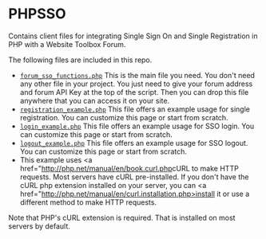 PHPSSO
======

Contains client files for integrating Single Sign On and Single Registration in PHP with a Website Toolbox Forum.

The following files are included in this repo.

* [`forum_sso_functions.php`](https://github.com/webtoolbox/PHPSSO/blob/master/forum_sso_functions.php)
  This is the main file you need. You don't need any other file in your project. You just need to give your forum address and forum API Key at the top of the script. Then you can drop this file anywhere that you can access it on your site. 
* [`registration_example.php`](https://github.com/webtoolbox/PHPSSO/blob/master/registration_example.php)
  This file offers an example usage for single registration. You can customize this page or start from scratch.
* [`login_example.php`](https://github.com/webtoolbox/PHPSSO/blob/master/login_example.php)
  This file offers an example usage for SSO login. You can customize this page or start from scratch.
* [`logout_example.php`](https://github.com/webtoolbox/PHPSSO/blob/master/logout_example.php)
  This file offers an example usage for SSO logout. You can customize this page or start from scratch.
* This example uses <a href="http://php.net/manual/en/book.curl.php</a>cURL</a> to make HTTP requests. Most servers have cURL pre-installed. If you don't have the cURL php extension installed on your server, you can <a href="http://php.net/manual/en/curl.installation.php>install it</a> or use a different method to make HTTP requests.   
  
Note that PHP's cURL extension is required. That is installed on most servers by default.
  
  
 
